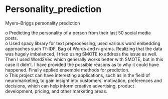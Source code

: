 # Personality_prediction
Myers–Briggs personality prediction


o	Predicting the personality of a person from their last 50 social media posts.</br>
o	Used spacy library for text preprocessing, used various word embedding approaches such Tf-IDF, Bag of Words and n-grams. Realizing that the data was hugely imbalanced, I tried using SMOTE to address the issue as well. Then I used Word2Vec which generally works better with SMOTE, but in this case it didn’t. I have provided the possible reasons as to why it could have happened. Finally applied ensemble methods for prediction.</br>
o	This project can have interesting applications, such as in the field of neuromarketing, to gain insight into customers’ motivation, preferences and decisions, which can help inform creative advertising, product development, pricing, and other marketing areas.
